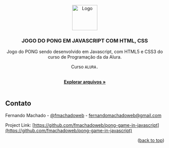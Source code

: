 <div id="top"></div>



<!-- PROJECT LOGO -->
<br />
<div align="center">
  <a href="#">
    <img src="https://github.com/othneildrew/Best-README-Template/raw/master/images/logo.png" alt="Logo" width="80" height="80">
  </a>

  <h3 align="center">JOGO DO PONG EM JAVASCRIPT COM HTML, CSS</h3>
  
  <p align="center">Jogo do PONG sendo desenvolvido em Javascript, com HTML5 e CSS3 do curso de Programação da da Alura. </p>
  
  <p align="center">Curso <code>ALURA.</code> </p>

  <p align="center">
    <br />
    <a href="hthttps://github.com/fmachadoweb/pong-game-in-javascript"><strong>Explorar arquivos »</strong></a>
    <br />
    <br />
  </p>
</div>


<!-- CONTACT -->
## Contato

Fernando Machado - [@fmachadoweb](https://twitter.com/fmachadoweb) - fernandomachadoweb@gmail.com

Project Link: [https://github.com/fmachadoweb/pong-game-in-javascript](https://github.com/fmachadoweb/pong-game-in-javascript)

<p align="right">(<a href="#top">back to top</a>)</p>


